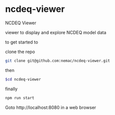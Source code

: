 # ncdeq-viewer
NCDEQ Viewer

viewer to display and explore NCDEQ model data

to get started to

clone the repo
```bash
git clone git@github.com:nemac/ncdeq-viewer.git
```

then
```bash
$cd ncdeq-viewer
```

finally
```bash
npm run start
```

Goto
http://localhost:8080
in a web browser
